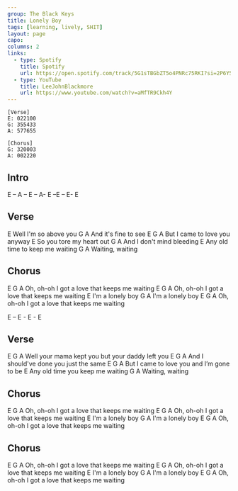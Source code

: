 ```yaml
---
group: The Black Keys
title: Lonely Boy
tags: [learning, lively, SHIT]
layout: page
capo: 
columns: 2
links: 
  - type: Spotify
    title: Spotify
    url: https://open.spotify.com/track/5G1sTBGbZT5o4PNRc75RKI?si=2P6Y51j6TiGZTpv69l5teA
  - type: YouTube
    title: LeeJohnBlackmore
    url: https://www.youtube.com/watch?v=aMfTR9Ckh4Y
---
```


```chordpro
[Verse]
E: 022100
G: 355433
A: 577655

[Chorus]
G: 320003
A: 002220
```

## Intro

E – A – E – A- E –E – E- E

## Verse

E
Well I'm so above you
G                   A
And it's fine to see
E                         G   A
But I came to love you anyway
E
So you tore my heart out
G      A
And I don't mind bleeding
E
Any old time to keep me waiting
G    A
Waiting, waiting

## Chorus

E         G                 A
Oh, oh-oh I got a love that keeps me waiting
E         G                 A
Oh, oh-oh I got a love that keeps me waiting
E
I'm a lonely boy
G    A
I'm a lonely boy
E         G                 A
Oh, oh-oh I got a love that keeps me waiting

E – E - E  - E

## Verse

E         G                 A
Well your mama kept you but your daddy left you
E         G                 A
And I should've done you just the same
E         G                 A
But I came to love you and I’m gone to be
E
Any old time you keep me waiting
G   A
Waiting, waiting

## Chorus

E         G                 A
Oh, oh-oh I got a love that keeps me waiting
E         G                 A
Oh, oh-oh I got a love that keeps me waiting
E
I'm a lonely boy
G       A
I'm a lonely boy
E         G                 A
Oh, oh-oh I got a love that keeps me waiting

## Chorus

E         G                 A
Oh, oh-oh I got a love that keeps me waiting
E         G                 A
Oh, oh-oh I got a love that keeps me waiting
E
I'm a lonely boy
G       A
I'm a lonely boy
E         G                 A
Oh, oh-oh I got a love that keeps me waiting
